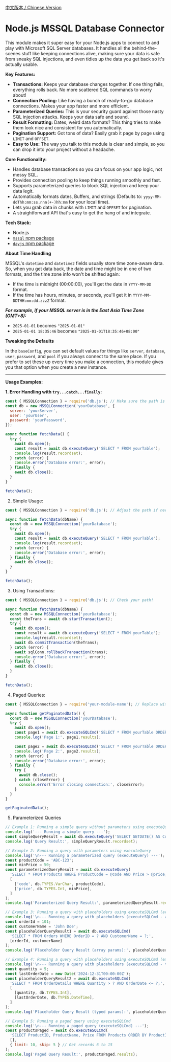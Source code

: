 [中文版本 / Chinese Version](README_zh.md)

# Node.js MSSQL Database Connector

This module makes it super easy for your Node.js apps to connect to and play with Microsoft SQL Server databases. It handles all the behind-the-scenes stuff like keeping connections alive, making sure your data is safe from sneaky SQL injections, and even tidies up the data you get back so it's actually usable.

**Key Features:**

* **Transactions:** Keeps your database changes together. If one thing fails, everything rolls back. No more scattered SQL commands to worry about!
* **Connection Pooling:** Like having a bunch of ready-to-go database connections. Makes your app faster and more efficient.
* **Parameterized Queries:** This is your security guard against those nasty SQL injection attacks. Keeps your data safe and sound.
* **Result Formatting:** Dates, weird data formats? This thing tries to make them look nice and consistent for you automatically.
* **Pagination Support:** Got tons of data? Easily grab it page by page using `LIMIT` and `OFFSET`.
* **Easy to Use:** The way you talk to this module is clear and simple, so you can drop it into your project without a headache.

**Core Functionality:**

* Handles database transactions so you can focus on your app logic, not messy SQL.
* Provides connection pooling to keep things running smoothly and fast.
* Supports parameterized queries to block SQL injection and keep your data legit.
* Automatically formats dates, Buffers, and strings (Defaults to: `yyyy-MM-ddThh:mm:ss.nnn(+-)hh:mm` for your local time).
* Lets you grab data in chunks with `LIMIT` and `OFFSET` for pagination.
* A straightforward API that's easy to get the hang of and integrate.

**Tech Stack:**

* Node.js
* [`mssql` npm package](https://www.npmjs.com/package/mssql)
* [`dayjs` npm package](https://www.npmjs.com/package/dayjs)

**About Time Handling**

MSSQL's `datetime` and `datetime2` fields usually store time zone-aware data. So, when you get data back, the date and time might be in one of two formats, and the time zone info won't be shifted again:

* If the time is midnight (00:00:00), you'll get the date in `YYYY-MM-DD` format.
* If the time has hours, minutes, or seconds, you'll get it in `YYYY-MM-DDTHH:mm:dd.zzzZ` format.

***For example, if your MSSQL server is in the East Asia Time Zone (GMT+8):***

* `2025-01-01` becomes `"2025-01-01"`
* `2025-01-01 18:35:46` becomes `"2025-01-01T18:35:46+08:00"`

**Tweaking the Defaults**

In the `baseConfig`, you can set default values for things like `server`, `database`, `user`, `password`, and `pool` if you always connect to the same place. If you prefer to set these up every time you make a connection, this module gives you that option when you create a new instance.

---

**Usage Examples:**

**1. Error Handling with `try...catch...finally`:**

```javascript
const { MSSQLConnection } = require('db.js'); // Make sure the path is right!
const db = new MSSQLConnection('yourDatabase', {
  server: 'yourServer',
  user: 'yourUser',
  password: 'yourPassword',
});

async function fetchData() {
  try {
    await db.open();
    const result = await db.executeQuery('SELECT * FROM yourTable');
    console.log(result.recordset);
  } catch (error) {
    console.error('Database error:', error);
  } finally {
    await db.close();
  }
}

fetchData();
```

2. Simple Usage:

```javascript
const { MSSQLConnection } = require('db.js'); // Adjust the path if needed

async function fetchData(dbName) {
  const db = new MSSQLConnection('yourDatabase');
  try {
    await db.open();
    const result = await db.executeQuery('SELECT * FROM yourTable');
    console.log(result.recordset);
  } catch (error) {
    console.error('Database error:', error);
  } finally {
    await db.close();
  }
}

fetchData();
```

3. Using Transactions:
```javascript
const { MSSQLConnection } = require('db.js'); // Check your path!

async function fetchData(dbName) {
  const db = new MSSQLConnection('yourDatabase');
  const theTrans = await db.startTransaction();
  try {
    await db.open();
    const result = await db.executeQuery('SELECT * FROM yourTable');
    console.log(result.recordset);
    await db.commitTransaction(theTrans);
  } catch (error) {
    await sqlConn.rollbackTransaction(trans);
    console.error('Database error:', error);
  } finally {
    await db.close();
  }
}

fetchData();
```
4. Paged Queries:
```javascript
const { MSSQLConnection } = require('your-module-name'); // Replace with your actual module name!

async function getPaginatedData() {
  const db = new MSSQLConnection('yourDatabase');
  try {
    await db.open();
    const page1 = await db.executeSQLCmd('SELECT * FROM yourTable ORDER BY id', [], { limit: 10, skip: 0 });
    console.log('Page 1:', page1.results);

    const page2 = await db.executeSQLCmd('SELECT * FROM yourTable ORDER BY id', [], { limit: 10, skip: 10 });
    console.log('Page 2:', page2.results);
  } catch (error) {
    console.error('Database error:', error);
  } finally {
    try {
      await db.close();
    } catch (closeError) {
      console.error('Error closing connection:', closeError);
    }
  }
}

getPaginatedData();
```
5. Parameterized Queries
```javascript
// Example 1: Running a simple query without parameters using executeQuery
console.log('--- Running a simple query ---');
const simpleQueryResult = await db.executeQuery('SELECT GETDATE() AS CurrentDateTime;');
console.log('Query Result:', simpleQueryResult.recordset);

// Example 2: Running a query with parameters using executeQuery
console.log('\n--- Running a parameterized query (executeQuery) ---');
const productCode = 'ABC-123';
const minPrice = 50;
const parameterizedQueryResult = await db.executeQuery(
  'SELECT * FROM Products WHERE ProductCode = @code AND Price > @price;',
  [
    ['code', db.TYPES.VarChar, productCode],
    ['price', db.TYPES.Int, minPrice],
  ]
);
console.log('Parameterized Query Result:', parameterizedQueryResult.recordset);

// Example 3: Running a query with placeholders using executeSQLCmd (array parameters)
console.log('\n--- Running a query with placeholders (executeSQLCmd - array params) ---');
const orderId = 101;
const customerName = 'John Doe';
const placeholderQueryResult1 = await db.executeSQLCmd(
  'SELECT * FROM Orders WHERE OrderID = ? AND CustomerName = ?;',
  [orderId, customerName]
);
console.log('Placeholder Query Result (array params):', placeholderQueryResult1.results);

// Example 4: Running a query with placeholders using executeSQLCmd (explicit parameter types)
console.log('\n--- Running a query with placeholders (executeSQLCmd - typed params) ---');
const quantity = 5;
const lastOrderDate = new Date('2024-12-31T00:00:00Z');
const placeholderQueryResult2 = await db.executeSQLCmd(
  'SELECT * FROM OrderDetails WHERE Quantity > ? AND OrderDate <= ?;',
  [
    [quantity, db.TYPES.Int],
    [lastOrderDate, db.TYPES.DateTime],
  ]
);
console.log('Placeholder Query Result (typed params):', placeholderQueryResult2.results);

// Example 5: Running a paged query using executeSQLCmd
console.log('\n--- Running a paged query (executeSQLCmd) ---');
const productsPaged = await db.executeSQLCmd(
  'SELECT ProductID, ProductName, Price FROM Products ORDER BY ProductID;',
  [],
  { limit: 10, skip: 5 } // Get records 6 to 15
);
console.log('Paged Query Result:', productsPaged.results);
```
